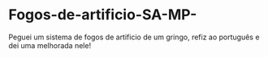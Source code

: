 # Fogos-de-artificio-SA-MP-
Peguei um sistema de fogos de artificio de um gringo, refiz ao português e dei uma melhorada nele!
